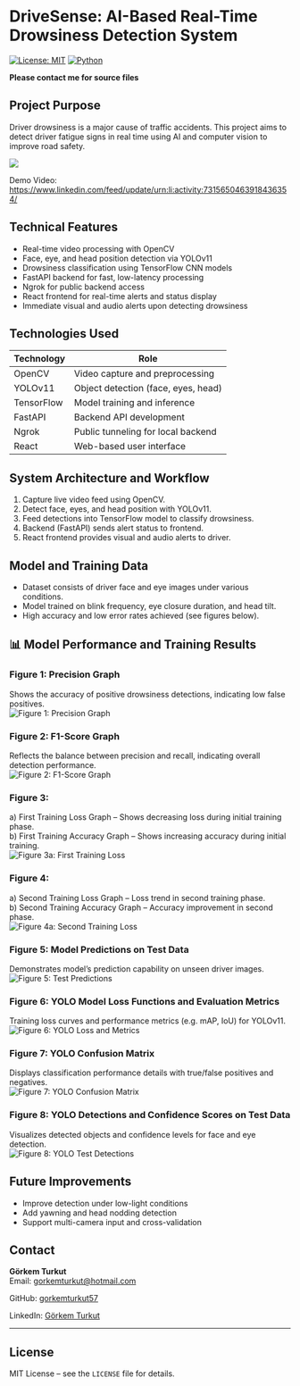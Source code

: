 # DriveSense: AI-Based Real-Time Drowsiness Detection System

[![License: MIT](https://img.shields.io/badge/License-MIT-blue.svg)](https://opensource.org/licenses/MIT)
[![Python](https://img.shields.io/badge/Python-3.7%2B-green.svg)](https://www.python.org/downloads/release/python-370/)

**Please contact me for source files**

## Project Purpose  
Driver drowsiness is a major cause of traffic accidents. This project aims to detect driver fatigue signs in real time using AI and computer vision to improve road safety.

![](images/logo.jpg)

Demo Video: https://www.linkedin.com/feed/update/urn:li:activity:7315650463918436354/

## Technical Features

- Real-time video processing with OpenCV  
- Face, eye, and head position detection via YOLOv11  
- Drowsiness classification using TensorFlow CNN models  
- FastAPI backend for fast, low-latency processing  
- Ngrok for public backend access  
- React frontend for real-time alerts and status display  
- Immediate visual and audio alerts upon detecting drowsiness  

## Technologies Used

| Technology | Role                                              |
|------------|---------------------------------------------------|
| OpenCV     | Video capture and preprocessing                    |
| YOLOv11    | Object detection (face, eyes, head)                |
| TensorFlow | Model training and inference                        |
| FastAPI    | Backend API development                             |
| Ngrok      | Public tunneling for local backend                  |
| React      | Web-based user interface                            |

## System Architecture and Workflow

1. Capture live video feed using OpenCV.  
2. Detect face, eyes, and head position with YOLOv11.  
3. Feed detections into TensorFlow model to classify drowsiness.  
4. Backend (FastAPI) sends alert status to frontend.  
5. React frontend provides visual and audio alerts to driver.

## Model and Training Data

- Dataset consists of driver face and eye images under various conditions.  
- Model trained on blink frequency, eye closure duration, and head tilt.  
- High accuracy and low error rates achieved (see figures below).

## 📊 Model Performance and Training Results

### Figure 1: Precision Graph  
Shows the accuracy of positive drowsiness detections, indicating low false positives.  
![Figure 1: Precision Graph](images/precision_graph.png)

### Figure 2: F1-Score Graph  
Reflects the balance between precision and recall, indicating overall detection performance.  
![Figure 2: F1-Score Graph](images/f1score_graph.png)

### Figure 3:  
a) First Training Loss Graph – Shows decreasing loss during initial training phase.  
b) First Training Accuracy Graph – Shows increasing accuracy during initial training.  
![Figure 3a: First Training Loss](images/first_training_loss.png)  

### Figure 4:  
a) Second Training Loss Graph – Loss trend in second training phase.  
b) Second Training Accuracy Graph – Accuracy improvement in second phase.  
![Figure 4a: Second Training Loss](images/second_training_accuracy.png)  

### Figure 5: Model Predictions on Test Data  
Demonstrates model’s prediction capability on unseen driver images.  
![Figure 5: Test Predictions](images/test_predictions.png)

### Figure 6: YOLO Model Loss Functions and Evaluation Metrics  
Training loss curves and performance metrics (e.g. mAP, IoU) for YOLOv11.  
![Figure 6: YOLO Loss and Metrics](images/yolo_loss_metrics.png)

### Figure 7: YOLO Confusion Matrix  
Displays classification performance details with true/false positives and negatives.  
![Figure 7: YOLO Confusion Matrix](images/yolo_confusion_matrix.png)

### Figure 8: YOLO Detections and Confidence Scores on Test Data  
Visualizes detected objects and confidence levels for face and eye detection.  
![Figure 8: YOLO Test Detections](images/yolo_test_detections.png)


## Future Improvements

- Improve detection under low-light conditions  
- Add yawning and head nodding detection  
- Support multi-camera input and cross-validation  

## Contact

**Görkem Turkut**  
Email: gorkemturkut@hotmail.com

GitHub: [gorkemturkut57](https://github.com/gorkemturkut57) 

LinkedIn: [Görkem Turkut](https://www.linkedin.com/in/gorkemturkut)

---

## License

MIT License – see the `LICENSE` file for details.
